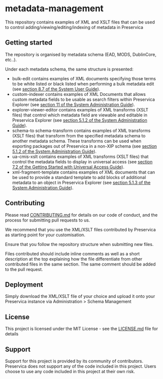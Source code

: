 # metadata-management

This repository contains examples of XML and XSLT files that can be used to control adding/viewing/editing/indexing of metadata in Preservica

## Getting started

The repository is organised by metadata schema (EAD, MODS, DublinCore, etc..).

Under each metadata schema, the same structure is presented:

* bulk-edit contains examples of XML documents specifying those terms to be white listed or black listed when performing a bulk metadata edit (see [section 8.7 of the System User Guide](https://usergroup.preservica.com/documentation/ce/5.10/html/SystemUserGuide.html#SectionMetadataBulkEdit)).
* custom-indexer contains examples of XML Documents that allows custom metadata fields to be usable as search filters within Preservica Explorer (see [section 11 of the System Administration Guide](https://usergroup.preservica.com/documentation/ce/5.10/html/SystemAdministrationGuide.html#CustomSearchIndices)).
* explorer-viewer-editor contains examples of XML transforms (XSLT files) that control which metadata field are viewable and editable in Preservica Explorer (see [section 5.1.2 of the System Administration Guide](https://usergroup.preservica.com/documentation/ce/5.10/html/SystemAdministrationGuide.html#SectionXMLTransforms)).
* schema-to schema-transform contains examples of XML transforms (XSLT files) that transform from the specified metadata schema to another metadata schema. These transforms can be used when exporting packages out of Preservica in a non-XIP schema (see [section 5.1.2 of the System Administration Guide](https://usergroup.preservica.com/documentation/ce/5.10/html/SystemAdministrationGuide.html#SectionXMLTransforms)).
* ua-cmis-xslt contains examples of XML transforms (XSLT files) that control the metadata fields to display in universal access (see [section 7.2 of the Getting Started with Universal Access Guide](https://usergroup.preservica.com/documentation/Other%20Documentation/Technical/Getting%20Started%20with%20Universal%20Access.pdf)).
* xml-fragment-template contains examples of XML documents that can be used to provide a standard template to add blocks of additional metadata to an object in Preservica Explorer (see [section 5.1.3 of the System Administration Guide](https://usergroup.preservica.com/documentation/ce/5.10/html/SystemAdministrationGuide.html#XMLDocuments)).


## Contributing

Please read [CONTRIBUTING.md](CONTRIBUTING.md) for details on our code of conduct, and the process for submitting pull requests to us.

We recommend that you use the XML/XSLT files contributed by Preservica as starting point for your customisation.

Ensure that you follow the repository structure when submitting new files. 

Files contributed should include inline comments as well as a short description at the top explaining how the file differentiate from other contributed files in the same section. The same comment should be added to the pull request.

## Deployment

Simply download the XML/XSLT file of your choice and upload it onto your Preservica instance via Administration > Schema Management  

## License

This project is licensed under the MIT License - see the [LICENSE.md](LICENSE.md) file for details

## Support

Support for this project is provided by its community of contributors. Preservica does not support any of the code included in this project. Users choose to use any code included in this project at their own risk.
